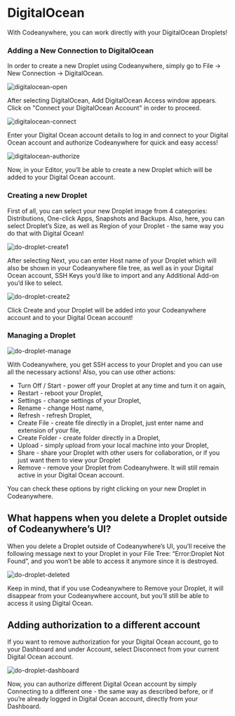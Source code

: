 # DigitalOcean

With Codeanywhere, you can work directly with your DigitalOcean Droplets!

### Adding a New Connection to DigitalOcean

In order to create a new Droplet using Codeanywhere, simply go to File  -> New Connection -> DigitalOcean. 

![digitalocean-open](images/digitalocean-open.png "digitalocean-open")

After selecting DigitalOcean, Add DigitalOcean Access window appears. Click on "Connect your DigitalOcean Account" in order to proceed. 

![digitalocean-connect](images/digitalocean-connect.png "digitalocean-connection")


Enter your Digital Ocean account details to log in and connect to your Digital Ocean account and authorize Codeanywhere for quick and easy access!

![digitalocean-authorize](images/digitalocean-authorize.png "digitalocean-authorize")


Now, in your Editor, you’ll be able to create a new Droplet which will be added to your Digital Ocean account.

### Creating a new Droplet

First of all, you can select your new Droplet image from 4 categories: Distributions, One-click Apps, Snapshots and Backups. Also, here, you can select Droplet’s Size, as well as Region of your Droplet - the same way you do that with Digital Ocean! 

![do-droplet-create1](images/do-droplet-create1.png "do-droplet-create1")


After selecting Next, you can enter Host name of your Droplet which will also be shown in your Codeanywhere file tree, as well as in your Digital Ocean account, SSH Keys you’d like to import and any Additional Add-on you’d like to select. 

![do-droplet-create2](images/do-droplet-create2.png "do-droplet-create2")


Click Create and your Droplet will be added into your Codeanywhere account and to your Digital Ocean account!

### Managing a Droplet

![do-droplet-manage](images/do-droplet-manage.png "do-droplet-manage")

With Codeanywhere, you get SSH access to your Droplet and you can use all the necessary actions! Also, you can use other actions: 
  - Turn Off / Start - power off your Droplet at any time and turn it on again, 
  - Restart - reboot your Droplet, 
  - Settings - change settings of your Droplet, 
  - Rename - change Host name, 
  - Refresh - refresh Droplet, 
  - Create File - create file directly in a Droplet, just enter name and extension of your file, 
  - Create Folder - create folder directly in a Droplet, 
  - Upload - simply upload from your local machine into your Droplet, 
  - Share - share your Droplet with other users for collaboration, or if you just want them to view your Droplet
  - Remove - remove your Droplet from Codeanyhwere. It will still remain active in your Digital Ocean account.


You can check these options by right clicking on your new Droplet in Codeanywhere.


## What happens when you delete a Droplet outside of Codeanywhere’s UI?


When you delete a Droplet outside of Codeanywhere’s UI, you’ll receive the following message next to your Droplet in your File Tree: “Error:Droplet Not Found”, and you won’t be able to access it anymore since it is destroyed. 

![do-droplet-deleted](images/do-droplet-deleted.png "do-droplet-deleted")


Keep in mind, that if you use Codeanywhere to Remove your Droplet, it will disappear from your Codeanywhere account, but you’ll still be able to access it using Digital Ocean.



## Adding authorization to a different account

If you want to remove authorization for your Digital Ocean account, go to your Dashboard and under Account, select Disconnect from your current Digital Ocean account. 

![do-droplet-dashboard](images/do-droplet-dashboard.png "do-droplet-dashboard")

Now, you can authorize different Digital Ocean account by simply Connecting to a different one - the same way as described before, or if you’re already logged in Digital Ocean account, directly from your Dashboard.

